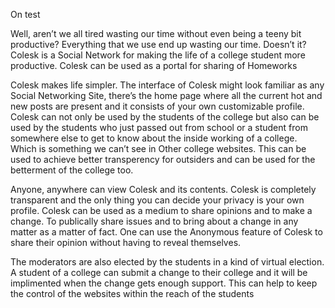 On test

Well, aren’t we all tired wasting our time without even being a teeny bit productive? Everything that we use end up wasting our time. Doesn’t it? Colesk is a Social Network for making the life of a college student more productive. Colesk can be used as a portal for sharing of Homeworks

Colesk makes life simpler. The interface of Colesk might look familiar as any Social Networking Site, there’s the home page where all the current hot and new posts are present and it consists of your own customizable profile. Colesk can not only be used by the students of the college but also can be used by the students who just passed out from school or a student from somewhere else to get to know about the inside working of a college. Which is something we can’t see in Other college websites. This can be used to achieve better transperency for outsiders and can be used for the betterment of the college too.

Anyone, anywhere can view Colesk and its contents. Colesk is completely transparent and the only thing you can decide your privacy is your own profile. Colesk can be used as a medium to share opinions and to make a change. To publically share issues and to bring about a change in any matter as a matter of fact. One can use the Anonymous feature of Colesk to share their opinion without having to reveal themselves.

The moderators are also elected by the students in a kind of virtual election. A student of a college can submit a change to their college and it will be implimented when the change gets enough support. This can help to keep the control of the websites within the reach of the students

